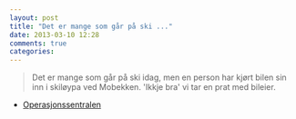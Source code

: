 ```yaml
---
layout: post
title: "Det er mange som går på ski ..."
date: 2013-03-10 12:28
comments: true
categories: 
---
```

> Det er mange som går på ski idag, men en person har kjørt bilen sin inn i skiløypa ved Mobekken. 'Ikkje bra' vi tar en prat med bileier.
- [Operasjonssentralen](https://twitter.com/oslopolitiops/statuses/310713856588648448)
